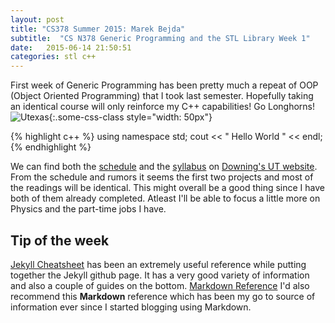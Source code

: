```yaml
---
layout: post
title: "CS378 Summer 2015: Marek Bejda"
subtitle:  "CS N378 Generic Programming and the STL Library Week 1"
date:   2015-06-14 21:50:51
categories: stl c++ 
---
```


First week of Generic Programming has been pretty much a repeat of OOP (Object Oriented Programming) that I took last semester. Hopefully taking an identical course will only reinforce my C++ capabilities! Go Longhorns! 
![Utexas](https://www.utexas.edu/sites/default/files/images/Trademarked_Silhouette2.jpg){:.some-css-class style="width: 50px"}

{% highlight c++ %}
 using namespace std;
 cout << " Hello World " << endl;
{% endhighlight %}

We can find both the [schedule][schedule] and the [syllabus][syllabus] on [Downing's UT website][downing]. From the schedule and rumors it seems the first two projects and most of the readings will be identical. This might overall be a good thing since I have both of them already completed. Atleast I'll be able to focus a little more on Physics and the part-time jobs I have.

## Tip of the week
[Jekyll Cheatsheet][jekyll] has been an extremely useful reference while putting together the Jekyll github page. It has a very good variety of information and also a couple of guides on the bottom. 
[Markdown Reference][markdown] I'd also recommend this __Markdown__ reference which has been my go to source of information ever since I started blogging using Markdown. 

[markdown]: http://daringfireball.net/projects/markdown/syntax
[jekyll]: 	http://ricostacruz.com/cheatsheets/jekyll.html
[schedule]: 	https://www.cs.utexas.edu/users/downing/cs378/Schedule.html 
[downing]:	   https://www.cs.utexas.edu/users/downing/
[syllabus]:    https://www.cs.utexas.edu/users/downing/cs378/index.html
[travisci]:   https://github.com/jekyll/jekyll
[jekyll-help]: https://github.com/jekyll/jekyll-help
